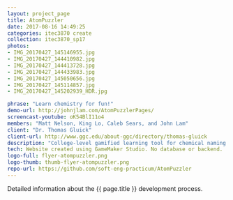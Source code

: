 ```yaml
---
layout: project_page
title: AtomPuzzler
date: 2017-08-16 14:49:25
categories: itec3870 create
collection: itec3870_sp17
photos:
- IMG_20170427_145146955.jpg
- IMG_20170427_144410982.jpg
- IMG_20170427_144413728.jpg
- IMG_20170427_144433983.jpg
- IMG_20170427_145050656.jpg
- IMG_20170427_145114857.jpg
- IMG_20170427_145202939_HDR.jpg

phrase: "Learn chemistry for fun!"
demo-url: http://johnjlam.com/AtomPuzzlerPages/
screencast-youtube: oK54BlI11o4
members: "Matt Nelson, King Lo, Caleb Sears, and John Lam"
client: "Dr. Thomas Gluick"
client-url: http://www.ggc.edu/about-ggc/directory/thomas-gluick
description: "College-level gamified learning tool for chemical naming and molecular geometry."
tech: Website created using GameMaker Studio. No database or backend.
logo-full: flyer-atompuzzler.png
logo-thumb: thumb-flyer-atompuzzler.png
repo-url: https://github.com/soft-eng-practicum/AtomPuzzler
---
```


Detailed information about the {{ page.title }} development process.

<!-- lightgallery -->
<script src="https://code.jquery.com/jquery-2.2.4.min.js"></script>
<script src="https://cdn.jsdelivr.net/lightgallery/1.3.7/js/lightgallery.min.js">
</script>
<script src="https://cdn.jsdelivr.net/g/lg-zoom"></script>

<script type="text/javascript">

    $(document).ready(function() {

        $("body").lightGallery({

            zoom: true,
            selector: 'a#lightgallery',
            selectWithin: 'body'

        });

    });

</script>

[ggc]: http://www.ggc.edu
[gunay-ggc]: http://www.ggc.edu/about-ggc/directory/cengiz-gunay
